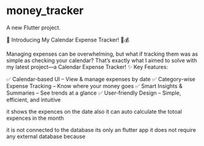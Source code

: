 # money_tracker

A new Flutter project.

🚀 Introducing My Calendar Expense Tracker! 📅💰

Managing expenses can be overwhelming, but what if tracking them was as simple as checking your calendar? That’s exactly what I aimed to solve with my latest project—a Calendar Expense Tracker!
✨ Key Features:

✅ Calendar-based UI – View & manage expenses by date
✅ Category-wise Expense Tracking – Know where your money goes
✅ Smart Insights & Summaries – See trends at a glance
✅ User-friendly Design – Simple, efficient, and intuitive

it shows the expences on the date also it can auto calculate the totoal expences in the month



it is not connected to the database its only an flutter app 
it does not require any external database because

